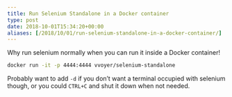 ```yaml
---
title: Run Selenium Standalone in a Docker container
type: post
date: 2018-10-01T15:34:20+00:00
aliases: [/2018/10/01/run-selenium-standalone-in-a-docker-container/]
---
```

Why run selenium normally when you can run it inside a Docker container!
```bash
docker run -it -p 4444:4444 vvoyer/selenium-standalone
```

Probably want to add `-d` if you don&#8217;t want a terminal occupied with selenium though, or you could `CTRL+C` and shut it down when not needed.
